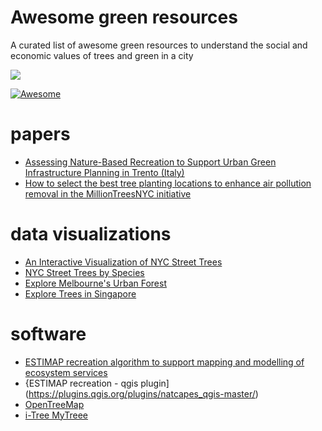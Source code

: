 # Awesome green resources

A curated list of awesome green resources to understand the social and economic values of trees and green in a city

![](https://raw.githubusercontent.com/greemta/awesome-green-resources/main/park3.svg)

[![Awesome](https://cdn.rawgit.com/sindresorhus/awesome/d7305f38d29fed78fa85652e3a63e154dd8e8829/media/badge.svg)](https://github.com/sindresorhus/awesome)

# papers
* [Assessing Nature-Based Recreation to Support Urban Green Infrastructure Planning in Trento (Italy)](https://www.researchgate.net/publication/327937807_Assessing_Nature-Based_Recreation_to_Support_Urban_Green_Infrastructure_Planning_in_Trento_Italy)
* [How to select the best tree planting locations to enhance air pollution removal in the MillionTreesNYC initiative](https://www.sciencedirect.com/science/article/pii/S0269749110005336?via%3Dihub#!)

# data visualizations
* [An Interactive Visualization of NYC Street Trees](https://www.cloudred.com/labprojects/nyctrees/)
* [NYC Street Trees by Species](http://www.jillhubley.com/project/nyctrees/)
* [Explore Melbourne's Urban Forest](http://melbourneurbanforestvisual.com.au/#mapexplore)
* [Explore Trees in Singapore](https://exploretrees.sg/)
# software
* [ESTIMAP recreation algorithm to support mapping and modelling of ecosystem services](https://grass.osgeo.org/grass78/manuals/addons/r.estimap.recreation.html)
* {ESTIMAP recreation - qgis plugin](https://plugins.qgis.org/plugins/natcapes_qgis-master/)
* [OpenTreeMap](https://www.opentreemap.org/)
* [i-Tree MyTreee](https://mytree.itreetools.org/#/)
